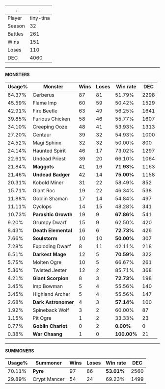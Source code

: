 .|.
|-|-
Player|tiny-tina
Season|32
Battles|261
Wins|151
Loses|110
DEC|4060

---
**MONSTERS**

Usage%|Monster|Wins|Loses|Win rate|DEC|
-|-|-|-|-|-|
64.37%|Cerberus|87|81|51.79%|2298|
45.59%|Flame Imp|60|59|50.42%|1529|
42.91%|Fire Beetle|63|49|56.25%|1641|
39.85%|Furious Chicken|58|46|55.77%|1607|
34.10%|Creeping Ooze|48|41|53.93%|1313|
27.20%|Centaur|39|32|54.93%|1000|
24.52%|Magi Sphinx|32|32|50.00%|800|
24.14%|Haunted Spirit|46|17|73.02%|1297|
22.61%|Undead Priest|39|20|66.10%|1064|
21.84%|**Maggots**|41|16|**71.93%**|1163|
21.46%|**Undead Badger**|42|14|**75.00%**|1158|
20.31%|Kobold Miner|31|22|58.49%|852|
15.71%|Giant Roc|19|22|46.34%|538|
11.88%|Goblin Shaman|17|14|54.84%|497|
11.11%|Cyclops|14|15|48.28%|341|
10.73%|**Parasitic Growth**|19|9|**67.86%**|541|
9.20%|Grumpy Dwarf|15|9|62.50%|420|
8.43%|**Death Elemental**|16|6|**72.73%**|426|
7.66%|**Soulstorm**|10|10|**50.00%**|307|
7.28%|Exploding Dwarf|8|11|42.11%|218|
6.51%|**Darkest Mage**|12|5|**70.59%**|322|
5.75%|Molten Ogre|10|5|66.67%|261|
5.36%|Twisted Jester|12|2|85.71%|368|
4.21%|**Giant Scorpion**|8|3|**72.73%**|198|
3.45%|Imp Bowman|5|4|55.56%|140|
3.45%|Highland Archer|5|4|55.56%|147|
2.68%|**Dark Astronomer**|4|3|**57.14%**|100|
1.92%|Spineback Wolf|3|2|60.00%|87|
1.15%|Pit Ogre|1|2|33.33%|23|
0.77%|**Goblin Chariot**|0|2|**0.00%**|0|
0.38%|**War Chaang**|1|0|**100.00%**|21|

---
**SUMMONERS**

Usage%|Summoner|Wins|Loses|Win rate|DEC|
-|-|-|-|-|-|
70.11%|**Pyre**|97|86|**53.01%**|2560|
29.89%|Crypt Mancer|54|24|69.23%|1499|
